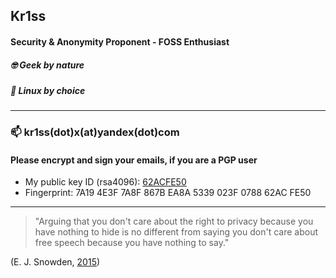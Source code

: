 ## Kr1ss

#### Security & Anonymity Proponent - FOSS Enthusiast

##### :nerd_face:  Geek by nature
##### :penguin:  Linux by choice


---


### 📫 kr1ss(dot)x(at)yandex(dot)com

#### Please encrypt and sign your emails, if you are a PGP user

* My public key ID (rsa4096): [62ACFE50](https://keys.openpgp.org/vks/v1/by-fingerprint/7A194E3F7A8F867BEA8A5339023F078862ACFE50)
* Fingerprint: 7A19 4E3F 7A8F 867B EA8A  5339 023F 0788 62AC FE50

---

> "Arguing that you don't care about the right to privacy because you have nothing to hide is no different from saying you don't care about free  speech because you have nothing to say."

  (E. J. Snowden, [2015](https://www.reddit.com/r/IAmA/comments/36ru89/just_days_left_to_kill_mass_surveillance_under/crglgh2/))
